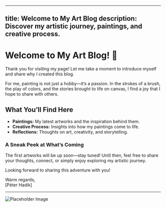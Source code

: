   ---
title: Welcome to My Art Blog
description: Discover my artistic journey, paintings, and creative process.
---

# Welcome to My Art Blog! 🎨

Thank you for visiting my page! Let me take a moment to introduce myself and share why I created this blog.

For me, painting is not just a hobby—it’s a passion. In the strokes of a brush, the play of colors, and the stories brought to life on canvas, I find a joy that I hope to share with others.

## What You’ll Find Here

- **Paintings:** My latest artworks and the inspiration behind them.  
- **Creative Process:** Insights into how my paintings come to life.  
- **Reflections:** Thoughts on art, creativity, and storytelling.  

### A Sneak Peek at What’s Coming

The first artworks will be up soon—stay tuned! Until then, feel free to share your thoughts, connect, or simply enjoy exploring my artistic journey.

Looking forward to sharing this adventure with you!

Warm regards,  
[Péter Hadik]

---

<!-- Add a placeholder for an image -->
![Placeholder Image](https://via.placeholder.com/800x400/cccccc/000000?text=Hamarosan+jönnek+a+festményeim)

